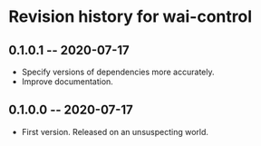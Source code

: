 # Revision history for wai-control

## 0.1.0.1 -- 2020-07-17

* Specify versions of dependencies more accurately.
* Improve documentation.

## 0.1.0.0 -- 2020-07-17

* First version. Released on an unsuspecting world.
